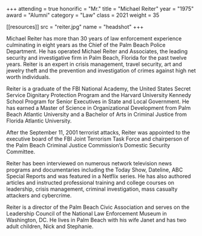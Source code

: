 +++
attending = true
honorific = "Mr."
title     = "Michael Reiter"
year      = "1975"
award     = "Alumni"
category  = "Law"
class     = 2021
weight    = 35

[[resources]]
  src  = "reiter.jpg"
  name = "headshot"
+++

Michael Reiter has more than 30 years of law enforcement experience culminating in eight years as the Chief of the Palm Beach Police Department. He has operated Michael Reiter and Associates, the leading security and investigative firm in Palm Beach, Florida for the past twelve years. Reiter is an expert in crisis management, travel security, art and jewelry theft and the prevention and investigation of crimes against high net worth individuals.

Reiter is a graduate of the FBI National Academy, the United States Secret Service Dignitary Protection Program and the Harvard University Kennedy School Program for Senior Executives in State and Local Government. He has earned a Master of Science in Organizational Development from Palm Beach Atlantic University and a Bachelor of Arts in Criminal Justice from Florida Atlantic University.

After the September 11, 2001 terrorist attacks, Reiter was appointed to the executive board of the FBI Joint Terrorism Task Force and chairperson of the Palm Beach
Criminal Justice Commission’s Domestic Security Committee.

Reiter has been interviewed on numerous network television news programs and documentaries including the Today Show, Dateline, ABC Special Reports and was featured in a Netflix series. He has also authored articles and instructed professional training and college courses on leadership, crisis management, criminal investigation,
mass casualty attackers and cybercrime.

Reiter is a director of the Palm Beach Civic Association and serves on the Leadership Council of the National Law Enforcement Museum in Washington, DC. He lives in Palm Beach with his wife Janet and has two adult children, Nick and Stephanie.
